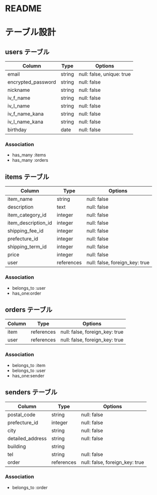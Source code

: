 # README


# テーブル設計

## users テーブル

| Column             | Type   | Options                    |
| ------------------ | ------ | -------------------------- |
| email              | string | null: false,  unique: true |
| encrypted_password | string | null: false                |
| nickname          | string | null: false                |
| iv_f_name          | string | null: false                |
| iv_l_name          | string | null: false                |
| iv_f_name_kana     | string | null: false                |
| iv_l_name_kana     | string | null: false                |
| birthday           | date   | null: false                |

### Association

- has_many :items
- has_many :orders






## items テーブル

| Column                | Type       | Options                        |
| --------------------  | ---------- | ------------------------------ |
| item_name             | string     | null: false                    |
| description           | text       | null: false                    |
| item_category_id      | integer    | null: false                    |
| item_description_id   | integer    | null: false                    |
| shipping_fee_id       | integer    | null: false                    |
| prefecture_id         | integer    | null: false                    |
| shipping_term_id      | integer    | null: false                    |
| price                 | integer    | null: false                    |
| user                  | references | null: false, foreign_key: true |





### Association

- belongs_to :user
- has_one:order






## orders テーブル

| Column    | Type       | Options                        |
| --------- | ---------- | ------------------------------ |
| item      | references | null: false, foreign_key: true |
| user      | references | null: false, foreign_key: true |
### Association

- belongs_to :item
- belongs_to :user
- has_one:sender

## senders テーブル

| Column             | Type       | Options                        |
| ------------------ | ---------- | ------------------------------ |
| postal_code        | string     | null: false                    |
| prefecture_id      | integer    | null: false                    |
| city               | string     | null: false                    |
| detailed_address   | string     | null: false                    |
| building           | string     |                                |
| tel                | string     | null: false                    |
| order              | references | null: false, foreign_key: true |


### Association

- belongs_to :order
